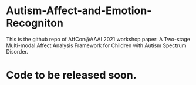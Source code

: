 # Autism-Affect-and-Emotion-Recogniton
This is the github repo of AffCon@AAAI 2021 workshop paper: A Two-stage Multi-modal Affect Analysis Framework for Children with Autism Spectrum Disorder.

# Code to be released soon. 
